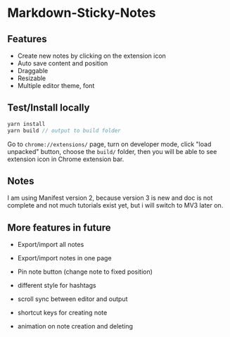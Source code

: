 # Markdown-Sticky-Notes

## Features

- Create new notes by clicking on the extension icon
- Auto save content and position
- Draggable
- Resizable
- Multiple editor theme, font

## Test/Install locally

```js
yarn install
yarn build // output to build folder
```

Go to `chrome://extensions/` page, turn on developer mode, click "load unpacked" button, choose the `build/` folder, then you will be able to see extension icon in Chrome extension bar.

## Notes

I am using Manifest version 2, because version 3 is new and doc is not complete and not much tutorials exist yet, but i will switch to MV3 later on.

## More features in future

- Export/import all notes
- Export/import notes in one page
- Pin note button (change note to fixed position)

- different style for hashtags
- scroll sync between editor and output
- shortcut keys for creating note
- animation on note creation and deleting
